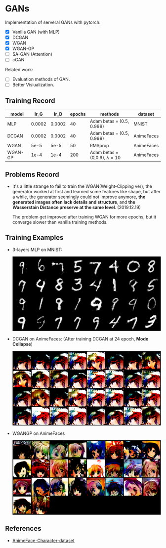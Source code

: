 # GANs

Implementation of serveral GANs with pytorch:

- [x] Vanilla GAN (with MLP)
- [x] DCGAN
- [x] WGAN
- [x] WGAN-GP
- [ ] SA-GAN (Attention)
- [ ] cGAN

Related work:

- [ ] Evaluation methods of GAN.
- [ ] Better Visiualization. 

## Training Record

| model | lr_G | lr_D | epochs | methods | dataset |
| -- | -- | -- | -- | -- | -- |
| MLP | 0.0002 | 0.0002 | 40 | Adam betas = (0.5, 0.999) | MNIST |
| DCGAN | 0.0002 | 0.0002 | 40 | Adam betas = (0.5, 0.999) | AnimeFaces |
| WGAN | 5e-5 | 5e-5 | 50 | RMSprop | AnimeFaces |
| WGAN-GP | 1e-4 | 1e-4 | 200 | Adam betas = (0,0.9), $\lambda=10$ | AnimeFaces |

## Problems Record

- It's a little strange to fail to train the WGAN(Weight-Clipping ver), the generator worked at first and learned some features like shape, but after a while, the generator seemingly could not improve anymore, **the generated images often lack details and structure**, and **the Wasserstain Distance preserve at the same level**. (2019.12.19)

   The problem get improved after training WGAN for more epochs, but it converge slower than vanilla training methods. 

## Training Examples

- 3-layers MLP on MNIST:

   ![2019-12-08-MLP-MNIST](docs/example-imgs/20191208_MLP_40epochs.png)

- DCGAN on AnimeFaces: (After training DCGAN at 24 epoch, **Mode Collapse**)

   ![2019-12-08-DCGAN-AnimeFaces](docs/example-imgs/20191208_DCGAN_40epochs.png)

- WGANGP on AnimeFaces

   ![2019-12-20-WGANGP-AnimeFaces](docs/example-imgs/20191220_WGANGP_200epochs.png)

## References

- [AnimeFace-Character-dataset](http://www.nurs.or.jp/~nagadomi/animeface-character-dataset/)
